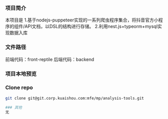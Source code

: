 
### 项目简介

本项目是
1.基于nodejs-puppeteer实现的一系列爬虫程序集合，将抖音官方小程序的组件/API文档，以DSL的结构进行存储。
2.利用nest.js+typeorm+mysql实现数据入库


### 文件路径
前端代码：front-reptile
后端代码：backend

### 项目本地预览

### Clone repo

```bash
git clone git@git.corp.kuaishou.com:mfe/mp/analysis-tools.git

### 其他
无
